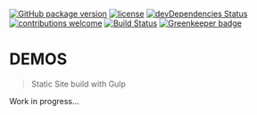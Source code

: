 [![GitHub package version](https://img.shields.io/github/package-json/v/adorade/demos.svg?style=for-the-badge)](https://github.com/adorade/demos/blob/master/package.json)
[![license](https://img.shields.io/github/license/adorade/demos.svg?longCache=true&style=for-the-badge)](https://mit-license.org)
[![devDependencies Status](https://img.shields.io/david/dev/adorade/demos.svg?longCache=true&style=for-the-badge)](https://david-dm.org/adorade/demos?type=dev)
[![contributions welcome](https://img.shields.io/badge/contributions-welcome-brightgreen.svg?style=for-the-badge)](https://github.com/adorade/demos/issues)
[![Build Status](https://img.shields.io/travis/adorade/demos/master.svg?style=for-the-badge)](https://travis-ci.org/adorade/demos) [![Greenkeeper badge](https://badges.greenkeeper.io/adorade/demos.svg)](https://greenkeeper.io/)

# DEMOS

> Static Site build with Gulp

Work in progress...
